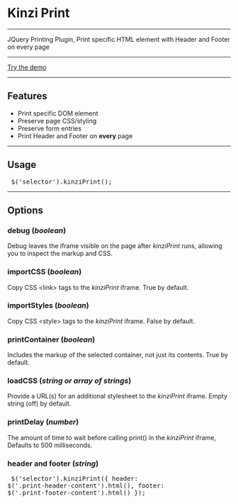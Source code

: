 <b></b><div class="kinzi-print">
    <h1>Kinzi Print</h1>
    <hr />
    JQuery Printing Plugin, Print specific HTML element with Header and Footer on every page
    <hr />
    <a href="http://kinziprint.com/" target="_blank">Try the demo</a>
    <hr />
    <h2>Features</h2>
    <ul>
        <li>Print specific DOM element</li>
        <li>Preserve page CSS/styling </li>
        <li>Preserve form entries</li>
        <li>Print Header and Footer on <b>every</b> page</li>
    </ul>
    <hr />
    <h2>Usage</h2>
    <pre>
          $('selector').kinziPrint();
    </pre>
    <hr />
    <h2>Options</h2>
    <p>
        <h3>debug (<i>boolean</i>)</h3>
    <p>
        Debug leaves the iframe visible on the page after <i>kinziPrint</i> runs, allowing you to inspect the markup and CSS.
    </p>
    <h3>importCSS (<i>boolean</i>)</h3>
    <p>
        Copy CSS &lt;link&gt; tags to the <i>kinziPrint</i> iframe. True by default.
    </p>
    <h3>importStyles (<i>boolean</i>)</h3>
    <p>
        Copy CSS &lt;style&gt; tags to the <i>kinziPrint</i> iframe. False by default.
    </p>
    <h3>printContainer (<i>boolean</i>)</h3>
    <p>
        Includes the markup of the selected container, not just its contents. True by default.
    </p>
    <h3>loadCSS (<i>string or array of strings</i>)</h3>
    <p>
        Provide a URL(s) for an additional stylesheet to the <i>kinziPrint</i> iframe. Empty string (off) by default.
    </p>
    <h3>printDelay (<i>number</i>)</h3>
    <p>
        The amount of time to wait before calling print() in the <i>kinziPrint</i> iframe,  Defaults to 500 milliseconds.
    </p>
    <h3>header and footer (<i>string</i>)</h3>
    <p>
        <pre>
                $('selector').kinziPrint({
                    header: $('.print-header-content').html(),
                    footer: $('.print-footer-content').html()
                });
            </pre>
    </p>
    </p>
</div>